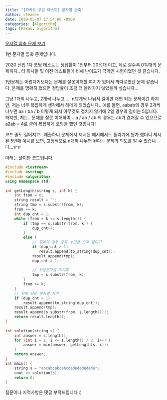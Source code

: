 ```yaml
---
title: "[카카오 코딩 테스트] 문자열 압축"
author: steadev
date: 2020-05-07 17:54:00 +0900
categories: [Algorithm]
tags: [Kakao, algorithm]
---
```


[문자열 압축 문제 보기](https://tech.kakao.com/2019/10/02/kakao-blind-recruitment-2020-round1/)
 
1번 문자열 압축 문제입니다. 
 
2020 신입 1차 코딩 테스트는 정답률이 1번부터 20%대 이고, 뒤로 갈수록 0%대의 문제까지..
타 회사들 및 이전 테스트들에 비해 난이도가 극악인 시험이었던 것 같습니다. 
 
1번문제는 어렵다기보다는 문제를 잘못이해할 여지가 있어서 까다로웠던 문제 같습니다.
문제를 명확히 했으면 정답률이 조금 더 올라가지 않았을까 싶습니다... 
 
그냥 1개씩 나누고, 2개씩 나누고, ... n/2개씩 나눠서 길이만 재면 되는 문제이긴 하지만,
저는 너무 복잡하게 생각해서 헤메게 되었습니다..
예를 들면, 
aabab의 경우 2개씩 나누면 
aa / ba / b 
이렇게 되서 아무것도 겹치지 않기에 2일 경우의 길이는 5입니다.
하지만, 저는.. 문제를 잘못 이해하여...
a / ab / ab 의 경우는 ab가 겹쳐질 수 있으므로 a2ab = 4로 굳이 복잡하게 코딩을 했던 것입니다!
 
코드 줄도 길어지고.. 제출하니 문제에서 제시된 예시에서도 틀리기에 뭔가 했더니
제시된 5번째 예시를 보면, 고정적으로 n개씩 나누면 된다는 문제의 의도를 알 수 있습니다...ㅠㅠ
 
아래는 풀이한 코드입니다.

```c++
#include <iostream>
#include <string>
#include <algorithm>
using namespace std;
 
int getLength(string s, int k) {
    int from = 0;
    string result = "";
    string tmp = s.substr(from, k);
    from += k;
    int dup_cnt = 1;
    while (from + k <= s.length()) {
        if (tmp == s.substr(from, k)) {
            dup_cnt++;
        }
        else {
            // 중복의 경우 중복 수만큼 숫자 붙이기
            if (dup_cnt > 1) 
               result.append(to_string(dup_cnt));
            result.append(tmp);
            dup_cnt = 1;
 
            // 부분문자열 초기화
            tmp = s.substr(from, k);
        }
        from += k;
    }
    // 뒤에 남은 문자열 처리
    if (dup_cnt > 1) 
        result.append(to_string(dup_cnt));
    result.append(tmp);
    result.append(s.substr(from, s.length()));
    return result.length();
}
 
int solution(string s) {
    int answer = s.length();
    for (int i = 1; i <= s.length() / 2; i++) {
        answer = min(answer, getLength(s, i));
    }
    return answer;
}
int main() {
    string s = "abcabcabcabcdededededede";
    cout << solution(s);
    return 0;
}
```
질문이나 지적사항은 댓글 부탁드립니다 :)